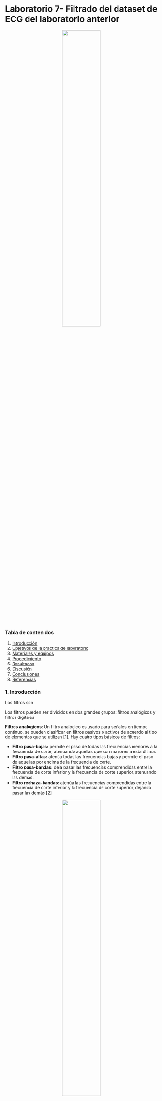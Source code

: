 # Laboratorio 7- Filtrado del dataset de ECG del laboratorio anterior
<p align="center">
  
<img src="https://user-images.githubusercontent.com/111662394/236525365-2e801efb-effd-4707-a1da-78575260ac83.png" width="50%">  

### Tabla de contenidos
  
1. [Introducción](https://github.com/jorgemedina2804/Grupo-11-Introduccion-a-Senhales-Biomedica/blob/main/Entregable%207%20-%20Filtrado/Entregable%207.md#1-introducci%C3%B3n)
2. [Objetivos de la práctica de laboratorio](https://github.com/jorgemedina2804/Grupo-11-Introduccion-a-Senhales-Biomedica/blob/main/Entregable%207%20-%20Filtrado/Entregable%207.md#2-objetivos-de-la-pr%C3%A1ctica-de-laboratorio)
3. [Materiales y equipos](https://github.com/jorgemedina2804/Grupo-11-Introduccion-a-Senhales-Biomedica/blob/main/Entregable%207%20-%20Filtrado/Entregable%207.md#3-materiales-y-equipos)
4. [Procedimiento](https://github.com/jorgemedina2804/Grupo-11-Introduccion-a-Senhales-Biomedica/blob/main/Entregable%207%20-%20Filtrado/Entregable%207.md#4-procedimiento)
5. [Resultados](https://github.com/jorgemedina2804/Grupo-11-Introduccion-a-Senhales-Biomedica/blob/main/Entregable%207%20-%20Filtrado/Entregable%207.md#5-resultados)
6. [Discusión](https://github.com/jorgemedina2804/Grupo-11-Introduccion-a-Senhales-Biomedica/blob/main/Entregable%207%20-%20Filtrado/Entregable%207.md#6-discusi%C3%B3n)
7. [Conclusiones](https://github.com/jorgemedina2804/Grupo-11-Introduccion-a-Senhales-Biomedica/blob/main/Entregable%207%20-%20Filtrado/Entregable%207.md#7-conclusiones)
8. [Referencias](https://github.com/jorgemedina2804/Grupo-11-Introduccion-a-Senhales-Biomedica/blob/main/Entregable%207%20-%20Filtrado/Entregable%207.md#8-referencias)

### 1. Introducción 
  Los filtros son 
  
  Los filtros pueden ser divididos en dos grandes grupos: filtros analógicos y filtros digitales
  
   **Filtros analógicos**: Un filtro analógico es usado para señales en tiempo continuo, se pueden clasificar en filtros pasivos o activos de acuerdo al tipo de elementos que se utilizan [1]. Hay cuatro tipos básicos de filtros: 
  - **Filtro pasa-bajas:** permite el paso de todas las frecuencias menores a la 
    frecuencia de corte, atenuando aquellas que son mayores a esta última.
  - **Filtro pasa-altas:** atenúa todas las frecuencias bajas y permite el paso de 
    aquellas por encima de la frecuencia de corte.
  - **Filtro pasa-bandas:** deja pasar las frecuencias comprendidas entre 
    la frecuencia de corte inferior y la frecuencia de corte superior, atenuando las demás.
  - **Filtro rechaza-bandas:** atenúa las frecuencias comprendidas entre la 
    frecuencia de corte inferior y la frecuencia de corte superior, dejando pasar las demás [2]
  
  
  <p align="center">
  
  <img src="https://user-images.githubusercontent.com/111662394/236588405-fa6b201a-70a1-45f3-9b8f-a22d08961336.JPG" width="50%">  
  <p align="center">
   Fig 1. Representación gráfica de los filtros analógicos
   
   Los filtros activos se pueden clasificar, de acuerdo a la aproximación matemática empleada, en:
  - **Butterworth:** tiene objetivo una respuesta de ganancia plana en la banda de paso. Esto se consigue mediante una región de transición de caída lenta y una respuesta       de fase no lineal alrededor de la frecuencia de corte
  - **Chebyshev:** tiene como objetivo maximizar la pendiente de la característica de ganancia en la región de transición. Presenta un cierto rizado en la banda de paso,       que se incrementa al aumentar el orden de filtro.
  - **Bessel:** tiene como objetivo lograr una respuesta de fase lineal en un margen de frecuencias amplio en torno a la frecuencia de corte. La ganancia en la banda de         paso no es tan plana como en un filtro Butterworth ni la pendiente en la banda de transición tan acentuada como en un filtro Chebyshev
  - **Elíptica:** se caracteriza por tener ondulaciones constantes tanto en la banda de paso como en la banda de corte. [2]

  <p align="center">
  
  <img src="https://user-images.githubusercontent.com/111662394/236588834-b4c65400-2749-4f27-87e8-81b6a7be25fe.JPG" width="50%">  
  <p align="center">
   Fig 2. Comparación de los filtros analógicos activos

  
 

  
   #### Filtros digitales
  
### 2. Objetivos de la práctica de laboratorio 
  - Objetivos
  - Diseñar un filtro FIR usando el dataset de ECG obtenido el laboratorio pasado
  - Diseñar un filtro IIR usando el dataset de ECG obtenido el laboratorio pasado
  - Comparar la señal cruda con la señal filtrada.

### 3. Materiales y equipos
### 4. Procedimiento
### 5. Resultados
### 6. Discusión
### 7. Conclusiones
### 8. Referencias  
